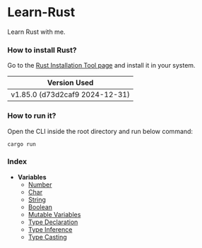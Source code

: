 # Learn-Rust

Learn Rust with me.

### How to install Rust?

Go to the [Rust Installation Tool page](https://www.rust-lang.org/tools/install) and install it in your system.

| Version Used                   |
| ------------------------------ |
| v1.85.0 (d73d2caf9 2024-12-31) |

### How to run it?

Open the CLI inside the root directory and run below command:

```
cargo run
```

### Index

- **Variables**
  - [Number](./src/numbers.rs)
  - [Char](./src/chars.rs)
  - [String](./src/strings.rs)
  - [Boolean](./src/booleans.rs)
  - [Mutable Variables](./src/mut_variables.rs)
  - [Type Declaration](./src/type_declaration.rs)
  - [Type Inference](./src/type_inference.rs)
  - [Type Casting](./src/type_casting.rs)
